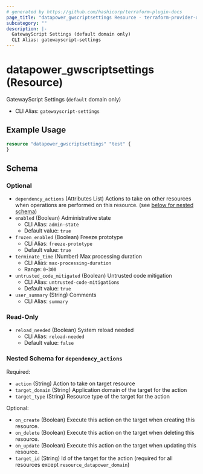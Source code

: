 ```yaml
---
# generated by https://github.com/hashicorp/terraform-plugin-docs
page_title: "datapower_gwscriptsettings Resource - terraform-provider-datapower"
subcategory: ""
description: |-
  GatewayScript Settings (default domain only)
  CLI Alias: gatewayscript-settings
---
```


# datapower_gwscriptsettings (Resource)

GatewayScript Settings (`default` domain only)
  - CLI Alias: `gatewayscript-settings`

## Example Usage

```terraform
resource "datapower_gwscriptsettings" "test" {
}
```

<!-- schema generated by tfplugindocs -->
## Schema

### Optional

- `dependency_actions` (Attributes List) Actions to take on other resources when operations are performed on this resource. (see [below for nested schema](#nestedatt--dependency_actions))
- `enabled` (Boolean) Administrative state
  - CLI Alias: `admin-state`
  - Default value: `true`
- `frozen_enabled` (Boolean) Freeze prototype
  - CLI Alias: `freeze-prototype`
  - Default value: `true`
- `terminate_time` (Number) Max processing duration
  - CLI Alias: `max-processing-duration`
  - Range: `0`-`300`
- `untrusted_code_mitigated` (Boolean) Untrusted code mitigation
  - CLI Alias: `untrusted-code-mitigations`
  - Default value: `true`
- `user_summary` (String) Comments
  - CLI Alias: `summary`

### Read-Only

- `reload_needed` (Boolean) System reload needed
  - CLI Alias: `reload-needed`
  - Default value: `false`

<a id="nestedatt--dependency_actions"></a>
### Nested Schema for `dependency_actions`

Required:

- `action` (String) Action to take on target resource
- `target_domain` (String) Application domain of the target for the action
- `target_type` (String) Resource type of the target for the action

Optional:

- `on_create` (Boolean) Execute this action on the target when creating this resource.
- `on_delete` (Boolean) Execute this action on the target when deleting this resource.
- `on_update` (Boolean) Execute this action on the target when updating this resource.
- `target_id` (String) Id of the target for the action (required for all resources except `resource_datapower_domain`)
